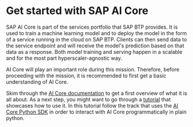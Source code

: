 # Get started with SAP AI Core

SAP AI Core is part of the services portfolio that SAP BTP provides. It is used to
train a machine learning model and to deploy the model in the form of a service running
in the cloud on SAP BTP. Clients can then send data to the service endpoint and will receive the model's
prediction based on that data as a response. Both model training and serving happen in a scalable and for the most part hyperscaler-agnostic way.

AI Core will play an important role during this mission. Therefore, before proceeding
with the mission, it is recommended to first get a basic understanding of AI Core.

Skim through the [AI Core
documentation](https://help.sap.com/docs/AI_CORE/2d6c5984063c40a59eda62f4a9135bee/d029a32c22fb45fbb607e6a2c48c8a0e.html)
to get a first overview of what it is all
about. As a next step, you might want to go through a
[tutorial](https://developers.sap.com/group.ai-core-get-started-basics.html) that
showcases how to use it. In this tutorial follow the track that uses the [AI Core
Python SDK](https://pypi.org/project/ai-core-sdk/) in order to interact with AI Core programmatically in plain python.